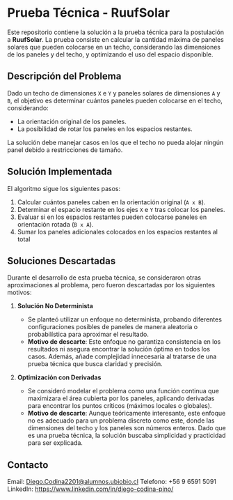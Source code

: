 # Prueba Técnica - RuufSolar  

Este repositorio contiene la solución a la prueba técnica para la postulación a **RuufSolar**. La prueba consiste en calcular la cantidad máxima de paneles solares que pueden colocarse en un techo, considerando las dimensiones de los paneles y del techo, y optimizando el uso del espacio disponible.  

## Descripción del Problema  

Dado un techo de dimensiones `X` e `Y` y paneles solares de dimensiones `A` y `B`, el objetivo es determinar cuántos paneles pueden colocarse en el techo, considerando:  
- La orientación original de los paneles.  
- La posibilidad de rotar los paneles en los espacios restantes.  

La solución debe manejar casos en los que el techo no pueda alojar ningún panel debido a restricciones de tamaño.  

## Solución Implementada  

El algoritmo sigue los siguientes pasos:  
1. Calcular cuántos paneles caben en la orientación original (`A x B`).  
2. Determinar el espacio restante en los ejes `X` e `Y` tras colocar los paneles.  
3. Evaluar si en los espacios restantes pueden colocarse paneles en orientación rotada (`B x A`).  
4. Sumar los paneles adicionales colocados en los espacios restantes al total

## Soluciones Descartadas  

Durante el desarrollo de esta prueba técnica, se consideraron otras aproximaciones al problema, pero fueron descartadas por los siguientes motivos:  

1. **Solución No Determinista**  
   - Se planteó utilizar un enfoque no determinista, probando diferentes configuraciones posibles de paneles de manera aleatoria o probabilística para aproximar el resultado.  
   - **Motivo de descarte**: Este enfoque no garantiza consistencia en los resultados ni asegura encontrar la solución óptima en todos los casos. Además, añade complejidad innecesaria al tratarse de una prueba técnica que busca claridad y precisión.  

2. **Optimización con Derivadas**  
   - Se consideró modelar el problema como una función continua que maximizara el área cubierta por los paneles, aplicando derivadas para encontrar los puntos críticos (máximos locales o globales).  
   - **Motivo de descarte**: Aunque teóricamente interesante, este enfoque no es adecuado para un problema discreto como este, donde las dimensiones del techo y los paneles son números enteros. Dado que es una prueba técnica, la solución buscaba simplicidad y practicidad para ser explicada.  

## Contacto

Email: Diego.Codina2201@alumnos.ubiobio.cl
Telefono: +56 9 6591 5091
LinkedIn: https://www.linkedin.com/in/diego-codina-pino/

